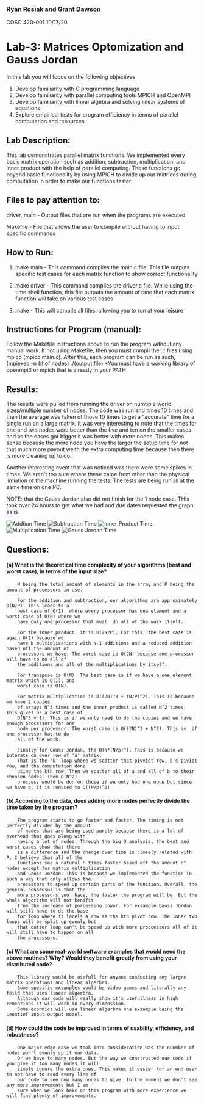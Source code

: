 ### Ryan Rosiak and Grant Dawson
COSC 420-001
10/17/20

# Lab-3: Matrices Optomization and Gauss Jordan
In this lab you will focus on the following objectives:
1. Develop familiarity with C programming language
2. Develop familiarity with parallel computing tools MPICH and OpenMPI
3. Develop familiarity with linear algebra and solving linear systems of equations.
4. Explore empirical tests for program efficiency in terms of parallel computation and resources
 

## Lab Description:
This lab demonstrates parallel matrix functions. We implemented every basic
matrix operation such as addition, subtraction, multiplication, and inner 
product with the help of parallel computing. These functions go beyond
basic functionality by using MPICH to divide up our matrices during 
computation in order to make our functions faster.

## Files to pay attention to:

driver, main - Output files that are run when the programs are executed

Makefile - File that allows the user to compile without having to input specific commands

## How to Run:

1. make main
        - This command compiles the main.c file. This file outputs specific test cases for each
        matrix function to show correct functionality

2. make driver
        - This command compiles the driver.c file. While using the time shell function, this 
        file outputs the amount of time that each matrix function will take on various test cases

3. make
        - This will compile all files, allowing you to run at your leisure

## Instructions for Program (manual):
Follow the Makefile instructions above to run the program without any manual work. If not
using Makefile, then you must compil the .c files using mpicc (mpicc main.c). After this,
each program can be run as such, (mpiexec -n (# of nodes) ./(output file)
*You must have a working library of openmpi3 or mpich that is already in your PATH


## Results: 

The results were pulled from running the driver on numtiple world sizes/multiple number of nodes. 
The code was run and times 10 times and then the average was taken of those 10 times to get a "accurate"
time for a single run on a large matrix. It was very interesting to note that the times for one and two 
nodes were better than the five and ten on the smaller cases and as the cases got bigger it was better with more nodes.
This makes sense because the more node you have the larger the setup time for not that much more payout weith the extra computing time 
because then there is more cleaning up to do. 

Another interesting event that was noticed was there were some spikes in times. We aren't too sure where these came from other than 
the physical limiation of the machine running the tests. The tests are being run all at the same time on one PC. 

NOTE: that the Gauss Jordan also did not finish for the 1 node case. THis took over 24 hours to get what we had and due dates requested the graph as is. 


![Addtion Time](https://github.com/spa542/COSC420/blob/master/Lab3/Img/Addition.png)
![Subtraction Time](https://github.com/spa542/COSC420/blob/master/Lab3/Img/Subtraction.png)
![Inner Product Time](https://github.com/spa542/COSC420/blob/master/Lab3/Img/Inner%20Product.png)
![Multiplication Time](https://github.com/spa542/COSC420/blob/master/Lab3/Img/Multiplication.png)
![Gauss Jordan Time](https://github.com/spa542/COSC420/blob/master/Lab3/Img/GaussJordan.png)

## Questions:

#### (a) What is the theoretical time complexity of your algorithms (best and worst case), in terms of the input size?
        
        N being the total amount of elements in the array and P being the amount of processors in use.
        
        For the addition and subtraction, our algorithms are approximately O(N/P). This leads to a 
        best case of O(1), where every processor has one element and a worst case of O(N) where we
        have only one processor that must  do all of the work itself. 
        
        For the inner product, it is O(2N/P). For this, the best case is again O(1) because we 
        have N multiplications with N-1 additions and a reduced addition based off the amount of
        processors we have. The worst case is O(2N) because one processor will have to do all of 
        the additions and all of the multiplications by itself.
        
        For transpose is O(N). The best case is if we have a one element matrix which is O(1), and
        worst case is O(N). 
        
        For matrix multiplication is O((2N)^3 + (N/P)^2). This is because we have 2 copies
        of arrays N^3 times and the inner product is called N^2 times. This gives us a best case of
        O(N^3 + 1). This is if we only need to do the copies and we have enough processors for one
        node per processor. The worst case is O((2N)^3 + N^2). This is  if one processor has to do
        all of the work. 
        
        Finally for Gauss Jordan, the O(N*(N/p)^). This is because we iuterate on ever row of 'a' matrix.
        That is the 'k' loop where we scatter that pivviot row, b's piviot row, and the computation done
        using the kth row. Then we scatter all of a and all of b to their choosen nodes. Then O(N^2)
        proccess would be don on those if we only had one node but since we have p, it is reduced to O((N/p)^2)

#### (b) According to the data, does adding more nodes perfectly divide the time taken by the program?

        The program starts to go faster and faster. The timing is not perfectly divided by the amount
        of nodes that are being used purely because there is a lot of overhead that goes along with
        having a lot of nodes. Through the big O analysis, the best and worst cases show that there
        is a difference and the change over time is closely related with P. I believe that all of the
        functions see a natural P times faster based off the amount of nodes except for matrix multiplication
        and Gauss Jordan. This is because we implemented the function in such a way that only allows the
        processors to speed up certain parts of the function. Overall, the general consensus is that the
        more processors you  have, the faster the program will be. But the whole algorithm will not benifit
        from the increase of porcessing power. For exsample Gauss Jordan will still have to do the base 
        for loop where it labels a row as the kth pivot row. The inner two loops will be split up evenly but
        that outter loop can't be spead up with more proccessors all of it will still have to happen on all 
        the processors. 

#### (c) What are some real-world software examples that would need the above routines? Why? Would they benefit greatly from using your distributed code?
        
        This library would be usefull for anyone conducting any largre matrix operations and linear algerbra.
        Some specific exsamples would be video games and literally any feild that uses linear algerbra. 
        Although our code will really show it's usefullness in high rementions it will work in every dimenssion. 
        Some econmics will use linear algerbra one exsample being the Leontief input-output model.
        
#### (d) How could the code be improved in terms of usability, efficiency, and robustness?
        
        One major edge case we took into consideration was the nunmber of nodes won't evenly split our data.
        Or we have to many nodes. But the way we constructed our code if you give it too many nodes it will
        simply ignore the extra ones. This makes it easier for an end user to not have to read every line of
        our code to see how many nodes to give. In the moment we don't see any more improvements but I am 
        sure when we look bakc on this program with more experience we will find plenty of improvements.
        
        
